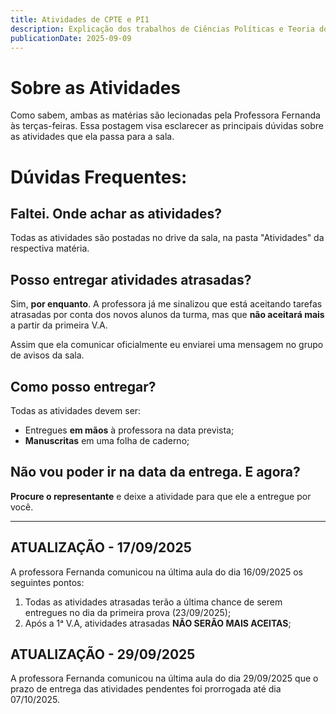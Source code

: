 ```yaml
---
title: Atividades de CPTE e PI1
description: Explicação dos trabalhos de Ciências Políticas e Teoria do Estado e do Projeto Integrador 1
publicationDate: 2025-09-09
---
```


# Sobre as Atividades

Como sabem, ambas as matérias são lecionadas pela Professora Fernanda às terças-feiras. Essa postagem visa esclarecer as principais dúvidas sobre as atividades que ela passa para a sala.

# Dúvidas Frequentes:

## Faltei. Onde achar as atividades?

Todas as atividades são postadas no drive da sala, na pasta "Atividades" da respectiva matéria.

## Posso entregar atividades atrasadas?

Sim, **por enquanto**. A professora já me sinalizou que está aceitando tarefas atrasadas por conta dos novos alunos da turma, mas que **não aceitará mais** a partir da primeira V.A.

Assim que ela comunicar oficialmente eu enviarei uma mensagem no grupo de avisos da sala.

## Como posso entregar?

Todas as atividades devem ser:

- Entregues **em mãos** à professora na data prevista;
- **Manuscritas** em uma folha de caderno;

## Não vou poder ir na data da entrega. E agora?

**Procure o representante** e deixe a atividade para que ele a entregue por você.

---

## ATUALIZAÇÃO - 17/09/2025

A professora Fernanda comunicou na última aula do dia 16/09/2025 os seguintes pontos:

1. Todas as atividades atrasadas terão a última chance de serem entregues no dia da primeira prova (23/09/2025);
2. Após a 1ᵃ V.A, atividades atrasadas **NÃO SERÃO MAIS ACEITAS**;

## ATUALIZAÇÃO - 29/09/2025

A professora Fernanda comunicou na última aula do dia 29/09/2025 que o prazo de entrega das atividades pendentes foi prorrogada até dia 07/10/2025.
